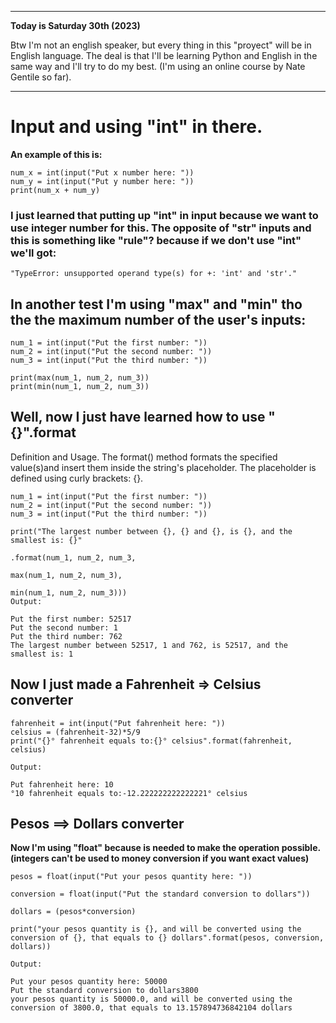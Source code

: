 -------------------------------------------------------------------------------------------------
**Today is Saturday 30th (2023)**

Btw I'm not an english speaker, but every thing in this "proyect" will be in English language.
The deal is that I'll be learning Python and English in the same way and I'll try to do my best. 
(I'm using an online course by Nate Gentile so far).


-------------------------------------------------------------------------------------------------

# Input and using "int" in there.

**An example of this is:**
```
num_x = int(input("Put x number here: "))
num_y = int(input("Put y number here: "))
print(num_x + num_y)
```

### I just learned that putting up "int" in input because we want to use integer number for this. The opposite of "str" inputs and this is something like "rule"? because if we don't use "int" we'll got:
```
"TypeError: unsupported operand type(s) for +: 'int' and 'str'."
```

## In another test I'm using "max" and "min" tho the the maximum number of the user's inputs:
```
num_1 = int(input("Put the first number: "))
num_2 = int(input("Put the second number: "))
num_3 = int(input("Put the third number: "))

print(max(num_1, num_2, num_3))
print(min(num_1, num_2, num_3))
```

## Well, now I just have learned how to use "{}".format

Definition and Usage. The format() method formats the specified value(s)and insert them inside
the string's placeholder. The placeholder is defined using curly brackets: {}.

```
num_1 = int(input("Put the first number: "))
num_2 = int(input("Put the second number: "))
num_3 = int(input("Put the third number: "))

print("The largest number between {}, {} and {}, is {}, and the smallest is: {}"
                                                               .format(num_1, num_2, num_3,
                                                                max(num_1, num_2, num_3),
                                                                min(num_1, num_2, num_3)))
Output:

Put the first number: 52517
Put the second number: 1
Put the third number: 762
The largest number between 52517, 1 and 762, is 52517, and the smallest is: 1
```
## Now I just made a Fahrenheit => Celsius converter

```
fahrenheit = int(input("Put fahrenheit here: "))
celsius = (fahrenheit-32)*5/9
print("{}° fahrenheit equals to:{}° celsius".format(fahrenheit, celsius)

Output:

Put fahrenheit here: 10
°10 fahrenheit equals to:-12.222222222222221° celsius
```
## Pesos ==> Dollars converter

**Now I'm using "float" because is needed to make the operation possible. (integers can't be used to money conversion if you want exact values)**
```
pesos = float(input("Put your pesos quantity here: "))

conversion = float(input("Put the standard conversion to dollars"))

dollars = (pesos*conversion)

print("your pesos quantity is {}, and will be converted using the conversion of {}, that equals to {} dollars".format(pesos, conversion, dollars))

Output:

Put your pesos quantity here: 50000
Put the standard conversion to dollars3800
your pesos quantity is 50000.0, and will be converted using the conversion of 3800.0, that equals to 13.157894736842104 dollars

```









